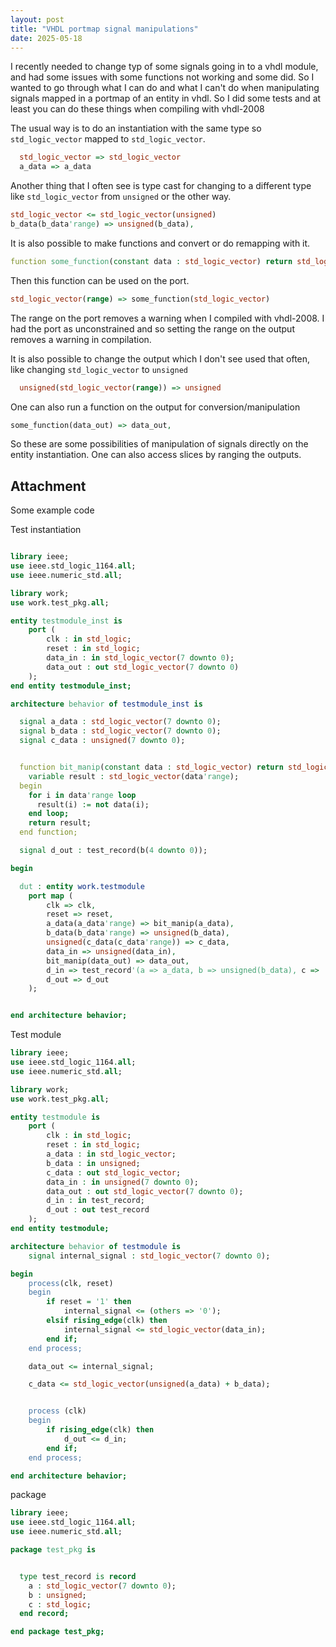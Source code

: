 ```yaml
---
layout: post
title: "VHDL portmap signal manipulations" 
date: 2025-05-18
---
```



I recently needed to change typ of some signals going in to a vhdl module, and had some issues with some functions not working and some did.
So I wanted to go through what I can do and what I can't do when manipulating signals mapped in a portmap of an entity in vhdl.
So I did some tests and at least you can do these things when compiling with vhdl-2008

The usual way is to do an instantiation with the same type so `std_logic_vector` mapped to `std_logic_vector`.

```vhdl
  std_logic_vector => std_logic_vector
  a_data => a_data
 ```

Another thing that I often see is type cast for changing to a different type like `std_logic_vector` from `unsigned` or the other way.

 ```vhdl
 std_logic_vector <= std_logic_vector(unsigned)
 b_data(b_data'range) => unsigned(b_data),
```

It is also possible to make functions and convert or do remapping with it.
```vhdl
function some_function(constant data : std_logic_vector) return std_logic_vector
```
Then this function can be used on the port.

```vhdl
std_logic_vector(range) => some_function(std_logic_vector)
```
The range on the port removes a warning when I compiled with vhdl-2008. I had the port as unconstrained and so setting the range on the output removes a warning in compilation.


It is also possible to change the output which I don't see used that often, like changing `std_logic_vector` to `unsigned`
```vhdl
  unsigned(std_logic_vector(range)) => unsigned
```

One can also run a function on the output for conversion/manipulation
```vhdl
some_function(data_out) => data_out,
```

So these are some possibilities of manipulation of signals directly on the entity instantiation.
One can also access slices by ranging the outputs.


## Attachment
Some example code

Test instantiation
```vhdl

library ieee;
use ieee.std_logic_1164.all;
use ieee.numeric_std.all;

library work;
use work.test_pkg.all;

entity testmodule_inst is
    port (
        clk : in std_logic;
        reset : in std_logic;
        data_in : in std_logic_vector(7 downto 0);
        data_out : out std_logic_vector(7 downto 0)
    );
end entity testmodule_inst;

architecture behavior of testmodule_inst is

  signal a_data : std_logic_vector(7 downto 0);
  signal b_data : std_logic_vector(7 downto 0);
  signal c_data : unsigned(7 downto 0);


  function bit_manip(constant data : std_logic_vector) return std_logic_vector is
    variable result : std_logic_vector(data'range);
  begin
    for i in data'range loop
      result(i) := not data(i);
    end loop;
    return result;
  end function;

  signal d_out : test_record(b(4 downto 0));

begin

  dut : entity work.testmodule
    port map (
        clk => clk,
        reset => reset,
        a_data(a_data'range) => bit_manip(a_data),
        b_data(b_data'range) => unsigned(b_data),
        unsigned(c_data(c_data'range)) => c_data,
        data_in => unsigned(data_in),
        bit_manip(data_out) => data_out,
        d_in => test_record'(a => a_data, b => unsigned(b_data), c => '0'),
        d_out => d_out
    );  


end architecture behavior;
```

Test module
```vhdl
library ieee;
use ieee.std_logic_1164.all;
use ieee.numeric_std.all;

library work;
use work.test_pkg.all;

entity testmodule is
    port (
        clk : in std_logic;
        reset : in std_logic;
        a_data : in std_logic_vector;
        b_data : in unsigned;
        c_data : out std_logic_vector;
        data_in : in unsigned(7 downto 0);
        data_out : out std_logic_vector(7 downto 0);
        d_in : in test_record;
        d_out : out test_record
    );
end entity testmodule;

architecture behavior of testmodule is
    signal internal_signal : std_logic_vector(7 downto 0);

begin
    process(clk, reset)
    begin
        if reset = '1' then
            internal_signal <= (others => '0');
        elsif rising_edge(clk) then
            internal_signal <= std_logic_vector(data_in);
        end if;
    end process;

    data_out <= internal_signal;

    c_data <= std_logic_vector(unsigned(a_data) + b_data);


    process (clk)
    begin
        if rising_edge(clk) then
            d_out <= d_in;
        end if;
    end process;

end architecture behavior;
````

package
```vhdl
library ieee;
use ieee.std_logic_1164.all;
use ieee.numeric_std.all;

package test_pkg is


  type test_record is record 
    a : std_logic_vector(7 downto 0);
    b : unsigned;
    c : std_logic;
  end record;

end package test_pkg;
```